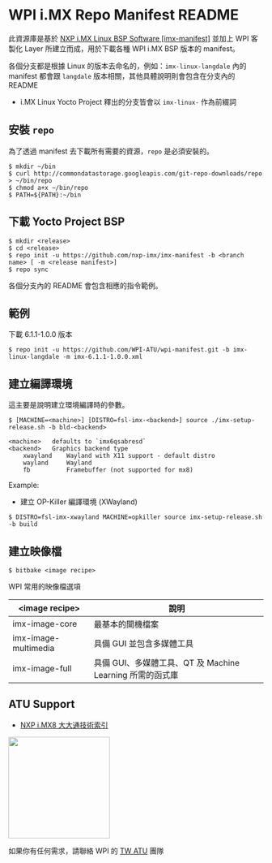 <h1>WPI i.MX Repo Manifest README</h1>

<a>此資源庫是基於 [NXP i.MX Linux BSP Software \[imx-manifest\]](https://github.com/nxp-imx/imx-manifest) 並加上 WPI 客製化 Layer 所建立而成，用於下載各種 WPI i.MX BSP 版本的 manifest。</a>

<a>各個分支都是根據 Linux 的版本去命名的，例如：``imx-linux-langdale`` 內的 manifest 都會跟 ``langdale`` 版本相關，其他具體說明則會包含在分支內的 README</a>


* i.MX Linux Yocto Project 釋出的分支皆會以 ``imx-linux-`` 作為前綴詞

## 安裝 ``repo`` 

為了透過 manifest 去下載所有需要的資源，``repo`` 是必須安裝的。

```!
$ mkdir ~/bin
$ curl http://commondatastorage.googleapis.com/git-repo-downloads/repo > ~/bin/repo
$ chmod a+x ~/bin/repo
$ PATH=${PATH}:~/bin
```

## 下載 Yocto Project BSP

```!
$ mkdir <release>
$ cd <release>
$ repo init -u https://github.com/nxp-imx/imx-manifest -b <branch name> [ -m <release manifest>]
$ repo sync
```

各個分支內的 README 會包含相應的指令範例。

## 範例

下載 6.1.1-1.0.0 版本

```!
$ repo init -u https://github.com/WPI-ATU/wpi-manifest.git -b imx-linux-langdale -m imx-6.1.1-1.0.0.xml
```

## 建立編譯環境

這主要是說明建立環境編譯時的參數。

```!
$ [MACHINE=<machine>] [DISTRO=fsl-imx-<backend>] source ./imx-setup-release.sh -b bld-<backend>

<machine>   defaults to `imx6qsabresd`
<backend>   Graphics backend type
    xwayland    Wayland with X11 support - default distro
    wayland     Wayland
    fb          Framebuffer (not supported for mx8)
```

Example:

* 建立 OP-Killer 編譯環境 (XWayland)

```!
$ DISTRO=fsl-imx-xwayland MACHINE=opkiller source imx-setup-release.sh -b build
```

## 建立映像檔

```
$ bitbake <image recipe>
```

WPI 常用的映像檔選項

| \<image recipe\> | 說明 |
| - | - |
| imx-image-core | 最基本的開機檔案 |
| imx-image-multimedia | 具備 GUI 並包含多媒體工具 |
| imx-image-full | 具備 GUI、多媒體工具、QT 及 Machine Learning 所需的函式庫 |

## ATU Support
* [NXP i.MX8 大大通技術索引](https://hackmd.io/@WPI-ATU-TW1/Bk3zvW0Ts/https%3A%2F%2Fhackmd.io%2FXC9STgFjSs6_vadDkO0YSA%3Fboth?utm_source=preview-mode&utm_medium=rec)

<img src="https://hackmd.io/_uploads/Hy773SVvn.png"  width="200" height="200">

如果你有任何需求，請聯絡 WPI 的 [TW ATU](mailto:wpi.atu.github@wpi-group.com) 團隊
